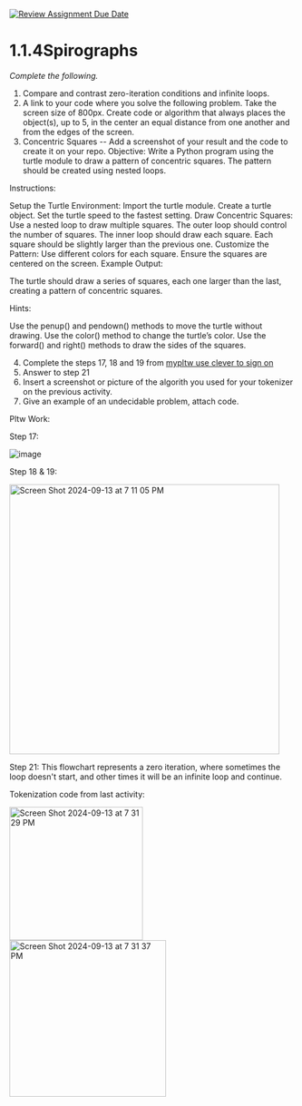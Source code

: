 [![Review Assignment Due Date](https://classroom.github.com/assets/deadline-readme-button-22041afd0340ce965d47ae6ef1cefeee28c7c493a6346c4f15d667ab976d596c.svg)](https://classroom.github.com/a/SkD24yV8)
# 1.1.4Spirographs

*Complete the following.*

1. Compare and contrast zero-iteration conditions and infinite loops.
2. A link to your code where you solve the following problem. Take the screen size of 800px. Create code or algorithm that always places the object(s), up to 5, in the center an equal distance from one another and from the edges of the screen.
3. Concentric Squares -- Add a screenshot of your result and the code to create it on your repo.
Objective: Write a Python program using the turtle module to draw a pattern of concentric squares. The pattern should be created using nested loops.

Instructions:

Setup the Turtle Environment:
Import the turtle module.
Create a turtle object.
Set the turtle speed to the fastest setting.
Draw Concentric Squares:
Use a nested loop to draw multiple squares.
The outer loop should control the number of squares.
The inner loop should draw each square.
Each square should be slightly larger than the previous one.
Customize the Pattern:
Use different colors for each square.
Ensure the squares are centered on the screen.
Example Output:

The turtle should draw a series of squares, each one larger than the last, creating a pattern of concentric squares.

Hints:

Use the penup() and pendown() methods to move the turtle without drawing.
Use the color() method to change the turtle’s color.
Use the forward() and right() methods to draw the sides of the squares.


4. Complete the steps 17, 18 and 19 from [mypltw use clever to sign on](https://pltw.read.inkling.com/a/b/5310c007377c46e28d745961310f0c2e/p/728c751a6c4145bea0ea83c5058fb9f9#44b0003a2ee14fcc9865e7bb5faec747)
5. Answer to step 21
6. Insert a screenshot or picture of the algorith you used for your tokenizer on the previous activity.
7. Give an example of an undecidable problem, attach code.
   

Pltw Work:

Step 17:

![image](https://github.com/user-attachments/assets/7b1bd5a8-75d2-4389-b8fa-e8d20b9f28f7)

Step 18 & 19:

<img width="476" alt="Screen Shot 2024-09-13 at 7 11 05 PM" src="https://github.com/user-attachments/assets/c29532f2-d5fd-4d6d-8465-be9035e682d7">

Step 21: This flowchart represents a zero iteration, where sometimes the loop doesn't start, and other times it will be an infinite loop and continue.

Tokenization code from last activity:

<img width="235" alt="Screen Shot 2024-09-13 at 7 31 29 PM" src="https://github.com/user-attachments/assets/0ca3f0fa-0795-49e1-9f17-7495dc34733c">
<img width="276" alt="Screen Shot 2024-09-13 at 7 31 37 PM" src="https://github.com/user-attachments/assets/53e909a0-effe-4c52-a4fa-f377611b8fe9">
